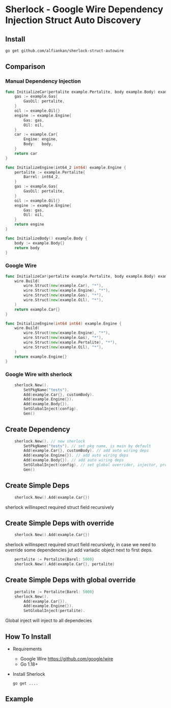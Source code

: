 # Sherlock - Google Wire Dependency Injection Struct Auto Discovery


## Install
```bash
go get github.com/alfiankan/sherlock-struct-autowire
```

## Comparison

### Manual Dependency Injection
```go
func InitializeCar(pertalite example.Pertalite, body example.Body) example.Car {
	gas := example.Gas{
		GasOil: pertalite,
	}
	oil := example.Oil{}
	engine := example.Engine{
		Gas: gas,
		Oil: oil,
	}
	car := example.Car{
		Engine: engine,
		Body:   body,
	}
	return car
}

func InitializeEngine(int64_2 int64) example.Engine {
	pertalite := example.Pertalite{
		Barrel: int64_2,
	}
	gas := example.Gas{
		GasOil: pertalite,
	}
	oil := example.Oil{}
	engine := example.Engine{
		Gas: gas,
		Oil: oil,
	}
	return engine
}

func InitializeBody() example.Body {
	body := example.Body{}
	return body
}
```

### Google Wire
```go
func InitializeCar(pertalite example.Pertalite, body example.Body) example.Car {
	wire.Build(
		wire.Struct(new(example.Car), "*"),
		wire.Struct(new(example.Engine), "*"),
		wire.Struct(new(example.Gas), "*"),
		wire.Struct(new(example.Oil), "*"),
	)
	return example.Car{}
}

func InitializeEngine(int64 int64) example.Engine {
	wire.Build(
		wire.Struct(new(example.Engine), "*"),
		wire.Struct(new(example.Gas), "*"),
		wire.Struct(new(example.Pertalite), "*"),
		wire.Struct(new(example.Oil), "*"),
	)
	return example.Engine{}
}
```

### Google Wire with sherlock
```go
	sherlock.New().
		SetPkgName("tests").
		Add(example.Car{}, customBody).
		Add(example.Engine{}).
		Add(example.Body{}).
		SetGlobalInject(config).
		Gen()
```

## Create Dependency

```go
	sherlock.New(). // new sherlock
		SetPkgName("tests"). // set pkg name, is main by default
		Add(example.Car{}, customBody). // add auto wiring deps
		Add(example.Engine{}). // add auto wiring deps
		Add(example.Body{}). // add auto wiring deps
		SetGlobalInject(config). // set global overrider, injector, provider
		Gen()


```

## Create Simple Deps

```go
    sherlock.New().Add(example.Car{})
```

sherlock willinspect required struct field recursively

## Create Simple Deps with override

```go
    sherlock.New().Add(example.Car{})
```

sherlock willinspect required struct field recursively, in case we need to override some dependencies jut add variadic object next to first deps.

```go
    pertalite := Pertalite{Barel: 5000}
    sherlock.New().Add(example.Car{}, pertalite)
```

## Create Simple Deps with global override

```go
    pertalite := Pertalite{Barel: 5000}
    sherlock.New().
        Add(example.Car{}).
        Add(example.Engine{}).
        SetGlobalInject(pertalite).
```

Global inject will inject to all dependecies



## How To Install
- Requirements
    - Google Wire https://github.com/google/wire
    - Go 1.18+

- Install Sherlock 
    ```
    go get ....
    ```


## Example
